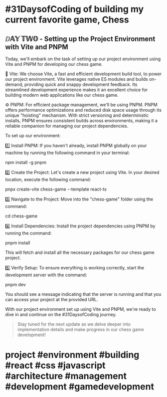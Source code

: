 # #31DaysofCoding of building my current favorite game, Chess

## ⅅ𝔸𝕐 𝕋𝕎𝕆 - Setting up the Project Environment with Vite and PNPM

Today, we'll embark on the task of setting up our project environment using Vite and PNPM for developing our chess game.

🔧 Vite: We choose Vite, a fast and efficient development build tool, to power our project environment. Vite leverages native ES modules and builds on-demand, providing quick and snappy development feedback. Its streamlined development experience makes it an excellent choice for building modern web applications like our chess game.

⚙️ PNPM: For efficient package management, we'll be using PNPM. PNPM offers performance optimizations and reduced disk space usage through its unique "hoisting" mechanism. With strict versioning and deterministic installs, PNPM ensures consistent builds across environments, making it a reliable companion for managing our project dependencies.

To set up our environment:

1️⃣ Install PNPM: If you haven't already, install PNPM globally on your machine by running the following command in your terminal:

npm install -g pnpm

2️⃣ Create the Project: Let's create a new project using Vite. In your desired location, execute the following command:

pnpx create-vite chess-game --template react-ts

3️⃣ Navigate to the Project: Move into the "chess-game" folder using the command:

cd chess-game

4️⃣ Install Dependencies: Install the project dependencies using PNPM by running the command:

pnpm install

This will fetch and install all the necessary packages for our chess game project.

5️⃣ Verify Setup: To ensure everything is working correctly, start the development server with the command:

pnpm dev

You should see a message indicating that the server is running and that you can access your project at the provided URL.

With our project environment set up using Vite and PNPM, we're ready to dive in and continue on the #31DaysofCoding journey.

> Stay tuned for the next update as we delve deeper into implementation details and make progress in our chess game development!

# project #environment #building #react #css #javascript #architecture #management #development #gamedevelopment
